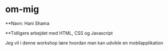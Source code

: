 # om-mig
**Navn: Hani Shama

**Tidligere arbejdet med HTML, CSS og Javascript

Jeg vil i denne workshop lære hvordan man kan udvikle en mobilapplikation

